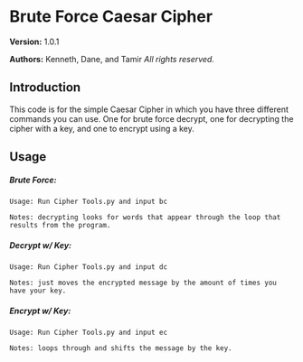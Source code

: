 # Brute Force Caesar Cipher

**Version:** 1.0.1

**Authors:** Kenneth, Dane, and Tamir
*All rights reserved.*

## Introduction

This code is for the simple Caesar Cipher in which you have three different commands you can use. One for brute force decrypt, one for decrypting the cipher with a key, and one to encrypt using a key.

## Usage

##### Brute Force:
    Usage: Run Cipher Tools.py and input bc

    Notes: decrypting looks for words that appear through the loop that results from the program.
    
##### Decrypt w/ Key:
    Usage: Run Cipher Tools.py and input dc
    
    Notes: just moves the encrypted message by the amount of times you have your key.

##### Encrypt w/ Key:
    Usage: Run Cipher Tools.py and input ec
    
    Notes: loops through and shifts the message by the key.
